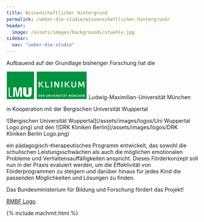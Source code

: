 ```yaml
---
title: Wissenschaftlicher Hintergrund
permalink: /ueber-die-studie/wissenschaftlicher-hintergrund/
header:
  image: /assets/images/backgrounds/stuehle.jpg
sidebar:
  nav: "ueber-die-studie"
---
```


Aufbauend auf der Grundlage bisheriger Forschung hat die


![Ludwig-Maximilian-Universität München](/assets/images/logos/KUM-logo_gruen_inv_11PR.png) Ludwig-Maximilian-Universität München 


in Kooperation mit der Bergischen Universität Wuppertal 


![Bergischen Universität Wuppertal](/assets/images/logos/Uni Wuppertal Logo.png)    und den    ![DRK Kliniken Berlin](/assets/images/logos/DRK Kliniken Berlin Logo.png)  

ein pädagogisch-therapeutisches Programm entwickelt, das sowohl die schulischen Leistungsschwächen als auch die möglichen emotionalen Probleme und Verhaltensauffälligkeiten anspricht. Dieses Förderkonzept soll nun in der Praxis evaluiert werden, um die Effektivität von Förderprogrammen zu steigern und darüber hinaus für jedes Kind die passenden Möglichkeiten und Lösungen zu finden.


Das Bundesministerium für Bildung und Forschung fördert das Projekt!


[BMBF Logo](/assets/images/logos/BmBF-Logo.jpg). 



{% include machmit.html %}
